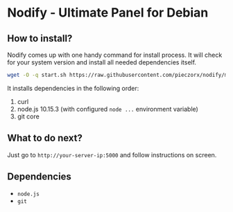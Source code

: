 # Nodify - Ultimate Panel for Debian

## How to install?
Nodify comes up with one handy command for install process. It will check for your system version and install all needed dependencies itself.
```sh
wget -O -q start.sh https://raw.githubusercontent.com/pieczorx/nodify/master/install.sh
```
It installs dependencies in the following order:
1. curl
2. node.js 10.15.3 (with configured `node ...` environment variable)
3. git core

## What to do next?
Just go to `http://your-server-ip:5000` and follow instructions on screen.


## Dependencies
- `node.js`
- `git`
